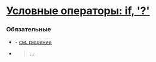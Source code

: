 # [Условные операторы: if, '?'](https://learn.javascript.ru/ifelse)

### Обязательные
 
* []() - [см. решение]()

* []()
  > ...